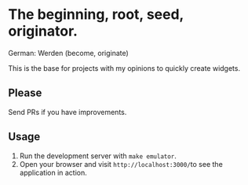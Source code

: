 # The beginning, root, seed, originator.

German:
Werden (become, originate)

This is the base for projects with my opinions to quickly create widgets.

## Please

Send PRs if you have improvements.

## Usage

1. Run the development server with `make emulator`.
2. Open your browser and visit `http://localhost:3000/`to see the application in action.
